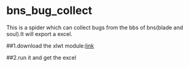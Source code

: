 bns_bug_collect
===============

This is a spider which can collect bugs from the bbs of bns(blade and soul).It will export a excel.

##1.download the xlwt module:[link](https://pypi.python.org/pypi/xlwt/)

##2.run it and get the excel